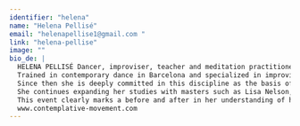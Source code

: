 ```yaml
---
identifier: "helena"
name: "Helena Pellisé"
email: "helenapellise1@gmail.com "
link: "helena-pellise"
image: ""
bio_de: |
  HELENA PELLISÉ Dancer, improviser, teacher and meditation practitioner. 
  Trained in contemporary dance in Barcelona and specialized in improvisation in Israel with AECID Grant (07-08). 
  Since then she is deeply committed in this discipline as the basis of her body and movement work. 
  She continues expanding her studies with masters such as Lisa Nelson, Steve Paxton, Julyen Hamilton, Scott Smith, Mal Pelo Co., Steve Clorfeine, among others. She begins practicing and studying meditation in 2010 in the Shambhala tradition of Tibetan Buddhism. 
  This event clearly marks a before and after in her understanding of her practice of dance improvisation, since then incorporating a contemplative approach. She teaches workshops and performs nationally and internationally.  
  www.contemplative-movement.com 
---
```

